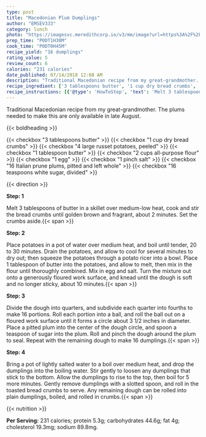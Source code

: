 ```yaml
---
type: post
title: "Macedonian Plum Dumplings"
author: "EMSEV333"
category: lunch
photo: "https://imagesvc.meredithcorp.io/v3/mm/image?url=https%3A%2F%2Fimages.media-allrecipes.com%2Fuserphotos%2F454183.jpg"
prep_time: "P0DT1H30M"
cook_time: "P0DT0H45M"
recipe_yield: "16 dumplings"
rating_value: 5
review_count: 6
calories: "231 calories"
date_published: 07/14/2018 12:08 AM
description: "Traditional Macedonian recipe from my great-grandmother. The plums needed to make this are only available in late August."
recipe_ingredient: ['3 tablespoons butter', '1 cup dry bread crumbs', '4 large russet potatoes, peeled', '1 tablespoon butter', '2 cups all-purpose flour', '1 egg', '1 pinch salt', '16 Italian prune plums, pitted and left whole', '16 teaspoons white sugar, divided']
recipe_instructions: [{'@type': 'HowToStep', 'text': 'Melt 3 tablespoons of butter in a skillet over medium-low heat, cook and stir the bread crumbs until golden brown and fragrant, about 2 minutes. Set the crumbs aside.\n'}, {'@type': 'HowToStep', 'text': 'Place potatoes in a pot of water over medium heat, and boil until tender, 20 to 30 minutes. Drain the potatoes, and allow to cool for several minutes to dry out; then squeeze the potatoes through a potato ricer into a bowl. Place 1 tablespoon of butter into the potatoes, and allow to melt, then mix in the flour until thoroughly combined. Mix in egg and salt. Turn the mixture out onto a generously floured work surface, and knead until the dough is soft and no longer sticky, about 10 minutes.\n'}, {'@type': 'HowToStep', 'text': 'Divide the dough into quarters, and subdivide each quarter into fourths to make 16 portions. Roll each portion into a ball, and roll the ball out on a floured work surface until it forms a circle about 3 1/2 inches in diameter. Place a pitted plum into the center of the dough circle, and spoon a teaspoon of sugar into the plum. Roll and pinch the dough around the plum to seal. Repeat with the remaining dough to make 16 dumplings.\n'}, {'@type': 'HowToStep', 'text': 'Bring a pot of lightly salted water to a boil over medium heat, and drop the dumplings into the boiling water. Stir gently to loosen any dumplings that stick to the bottom. Allow the dumplings to rise to the top, then boil for 5 more minutes. Gently remove dumplings with a slotted spoon, and roll in the toasted bread crumbs to serve. Any remaining dough can be rolled into plain dumplings, boiled, and rolled in crumbs.\n'}]
---
```


Traditional Macedonian recipe from my great-grandmother. The plums needed to make this are only available in late August. 

{{< boldheading >}}

{{< checkbox "3 tablespoons butter" >}}
{{< checkbox "1 cup dry bread crumbs" >}}
{{< checkbox "4 large russet potatoes, peeled" >}}
{{< checkbox "1 tablespoon butter" >}}
{{< checkbox "2 cups all-purpose flour" >}}
{{< checkbox "1  egg" >}}
{{< checkbox "1 pinch salt" >}}
{{< checkbox "16  Italian prune plums, pitted and left whole" >}}
{{< checkbox "16 teaspoons white sugar, divided" >}}


{{< direction >}}

**Step: 1**

Melt 3 tablespoons of butter in a skillet over medium-low heat, cook and stir the bread crumbs until golden brown and fragrant, about 2 minutes. Set the crumbs aside.{{< span >}}

**Step: 2**

Place potatoes in a pot of water over medium heat, and boil until tender, 20 to 30 minutes. Drain the potatoes, and allow to cool for several minutes to dry out; then squeeze the potatoes through a potato ricer into a bowl. Place 1 tablespoon of butter into the potatoes, and allow to melt, then mix in the flour until thoroughly combined. Mix in egg and salt. Turn the mixture out onto a generously floured work surface, and knead until the dough is soft and no longer sticky, about 10 minutes.{{< span >}}

**Step: 3**

Divide the dough into quarters, and subdivide each quarter into fourths to make 16 portions. Roll each portion into a ball, and roll the ball out on a floured work surface until it forms a circle about 3 1/2 inches in diameter. Place a pitted plum into the center of the dough circle, and spoon a teaspoon of sugar into the plum. Roll and pinch the dough around the plum to seal. Repeat with the remaining dough to make 16 dumplings.{{< span >}}

**Step: 4**

Bring a pot of lightly salted water to a boil over medium heat, and drop the dumplings into the boiling water. Stir gently to loosen any dumplings that stick to the bottom. Allow the dumplings to rise to the top, then boil for 5 more minutes. Gently remove dumplings with a slotted spoon, and roll in the toasted bread crumbs to serve. Any remaining dough can be rolled into plain dumplings, boiled, and rolled in crumbs.{{< span >}}

{{< nutrition >}}

**Per Serving:** 231 calories; protein 5.3g; carbohydrates 44.6g; fat 4g; cholesterol 19.3mg; sodium 89.8mg.